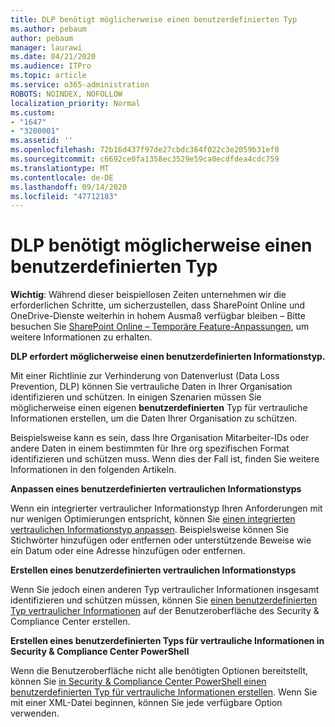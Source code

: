 ```yaml
---
title: DLP benötigt möglicherweise einen benutzerdefinierten Typ
ms.author: pebaum
author: pebaum
manager: laurawi
ms.date: 04/21/2020
ms.audience: ITPro
ms.topic: article
ms.service: o365-administration
ROBOTS: NOINDEX, NOFOLLOW
localization_priority: Normal
ms.custom:
- "1647"
- "3200001"
ms.assetid: ''
ms.openlocfilehash: 72b16d437f97de27cbdc364f022c3e2059b31ef0
ms.sourcegitcommit: c6692ce0fa1358ec3529e59ca0ecdfdea4cdc759
ms.translationtype: MT
ms.contentlocale: de-DE
ms.lasthandoff: 09/14/2020
ms.locfileid: "47712183"
---
```

# <a name="dlp-might-need-a-custom-type"></a>DLP benötigt möglicherweise einen benutzerdefinierten Typ

**Wichtig**: Während dieser beispiellosen Zeiten unternehmen wir die erforderlichen Schritte, um sicherzustellen, dass SharePoint Online und OneDrive-Dienste weiterhin in hohem Ausmaß verfügbar bleiben – Bitte besuchen Sie [SharePoint Online – Temporäre Feature-Anpassungen](https://aka.ms/ODSPAdjustments), um weitere Informationen zu erhalten.

**DLP erfordert möglicherweise einen benutzerdefinierten Informationstyp.**

Mit einer Richtlinie zur Verhinderung von Datenverlust (Data Loss Prevention, DLP) können Sie vertrauliche Daten in Ihrer Organisation identifizieren und schützen. In einigen Szenarien müssen Sie möglicherweise einen eigenen **benutzerdefinierten** Typ für vertrauliche Informationen erstellen, um die Daten Ihrer Organisation zu schützen.

Beispielsweise kann es sein, dass Ihre Organisation Mitarbeiter-IDs oder andere Daten in einem bestimmten für Ihre org spezifischen Format identifizieren und schützen muss. Wenn dies der Fall ist, finden Sie weitere Informationen in den folgenden Artikeln.
  
 **Anpassen eines benutzerdefinierten vertraulichen Informationstyps**
  
Wenn ein integrierter vertraulicher Informationstyp Ihren Anforderungen mit nur wenigen Optimierungen entspricht, können Sie [einen integrierten vertraulichen Informationstyp anpassen](https://docs.microsoft.com/microsoft-365/compliance/customize-a-built-in-sensitive-information-type). Beispielsweise können Sie Stichwörter hinzufügen oder entfernen oder unterstützende Beweise wie ein Datum oder eine Adresse hinzufügen oder entfernen.
  
 **Erstellen eines benutzerdefinierten vertraulichen Informationstyps**
  
Wenn Sie jedoch einen anderen Typ vertraulicher Informationen insgesamt identifizieren und schützen müssen, können Sie [einen benutzerdefinierten Typ vertraulicher Informationen](https://docs.microsoft.com/microsoft-365/compliance/create-a-custom-sensitive-information-type) auf der Benutzeroberfläche des Security & Compliance Center erstellen.
  
**Erstellen eines benutzerdefinierten Typs für vertrauliche Informationen in Security & Compliance Center PowerShell**

Wenn die Benutzeroberfläche nicht alle benötigten Optionen bereitstellt, können Sie [in Security & Compliance Center PowerShell einen benutzerdefinierten Typ für vertrauliche Informationen erstellen](https://docs.microsoft.com/microsoft-365/compliance/create-a-custom-sensitive-information-type-in-scc-powershell). Wenn Sie mit einer XML-Datei beginnen, können Sie jede verfügbare Option verwenden.
